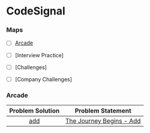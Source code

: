 # CodeSignal

### Maps

- [ ] [Arcade](https://github.com/natalyayyad/Coding-Problems/tree/master/CodeSignal/Arcade)

- [ ] [Interview Practice]

- [ ] [Challenges]

- [ ] [Company Challenges]

### Arcade

| Problem Solution | Problem Statement          |
| :--------------: | -------------------------- |
|      [add]       | [The Journey Begins - Add] |

[//]: # "Arcade"
[add]: Arcade/Intro/The%20Journey%20Begins/add.java?ts=4
[the journey begins - add]: https://app.codesignal.com/arcade/intro/level-1/jwr339Kq6e3LQTsfa/
[//]: # "EOF"
